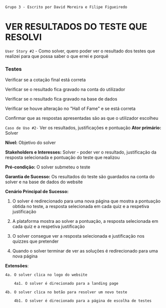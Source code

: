 `Grupo 3 - Escrito por David Moreira e Filipe Figueiredo`

# VER RESULTADOS DO TESTE QUE RESOLVI

`User Story #2` - Como solver, quero poder ver o resultado dos testes que realizei para que possa saber o que errei e porquê

### Testes

Verificar se a cotação final está correta

Verificar se o resultado fica gravado na conta do utilizador

Verificar se o resultado fica gravado na base de dados

Verificar se houve alteração no "Hall of Fame" e se está correta

Confirmar que as respostas apresentadas são as que o utilizador escolheu

`Caso de Uso #2-` Ver os resultados, justificações e pontuação
__Ator primário:__ Solver

__Nível:__ Objetivo do solver

__Stakeholders e Interesses:__  Solver - poder ver o resultado, justificação da resposta selecionada e pontuação do teste que realizou

__Pré-condição:__ O solver submeteu o teste

__Garantia de Sucesso:__ Os resultados do teste são guardados na conta do solver e na base de dados do website

__Cenário Principal de Sucesso:__

1. O solver é redirecionado para uma nova página que mostra a pontuação obtida no teste, a resposta selecionada em cada quiz e a respetiva justificação

2. A plataforma mostra ao solver a pontuação, a resposta selecionada em cada quiz e a respetiva justificação

3. O solver consegue ver a resposta selecionada e justificação nos quizzes que pretender

4. Quando o solver terminar de ver as soluções é redirecionado para uma nova página

__Extensões__:

    4a. O solver clica no logo do website

        4a1. O solver é direcionado para a landing page

    4b. O solver clica no botão para resolver um novo teste

        4b1. O solver é direcionado para a página de escolha de testes
        
